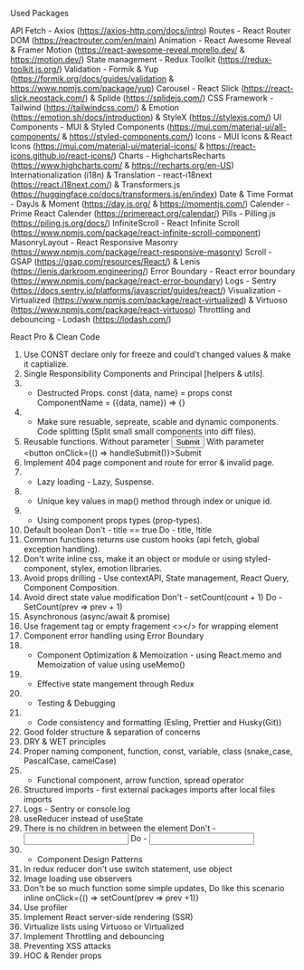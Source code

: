 Used Packages

API Fetch - Axios (https://axios-http.com/docs/intro)
Routes - React Router DOM (https://reactrouter.com/en/main)
Animation - React Awesome Reveal & Framer Motion (https://react-awesome-reveal.morello.dev/ & https://motion.dev/)
State management - Redux Toolkit (https://redux-toolkit.js.org/)
Validation - Formik & Yup (https://formik.org/docs/guides/validation & https://www.npmjs.com/package/yup)
Carousel - React Slick (https://react-slick.neostack.com/) & Splide (https://splidejs.com/)
CSS Framework - Tailwind (https://tailwindcss.com/) & Emotion (https://emotion.sh/docs/introduction) & StyleX (https://stylexjs.com/)
UI Components - MUI & Styled Components (https://mui.com/material-ui/all-components/ & https://styled-components.com/)
Icons - MUI Icons & React Icons (https://mui.com/material-ui/material-icons/ & https://react-icons.github.io/react-icons/)
Charts - HighchartsRecharts (https://www.highcharts.com/ & https://recharts.org/en-US)
Internationalization (i18n) & Translation - react-i18next (https://react.i18next.com/) & Transformers.js (https://huggingface.co/docs/transformers.js/en/index)
Date & Time Format - DayJs & Moment (https://day.js.org/ & https://momentjs.com/)
Calender - Prime React Calender (https://primereact.org/calendar/)
Pills - Pilling.js (https://piling.js.org/docs/)
InfiniteScroll - React Infinite Scroll (https://www.npmjs.com/package/react-infinite-scroll-component)
MasonryLayout - React Responsive Masonry (https://www.npmjs.com/package/react-responsive-masonry)
Scroll - GSAP (https://gsap.com/resources/React/) & Lenis (https://lenis.darkroom.engineering/)
Error Boundary - React error boundary (https://www.npmjs.com/package/react-error-boundary)
Logs - Sentry (https://docs.sentry.io/platforms/javascript/guides/react/)
Visualization - Virtualized (https://www.npmjs.com/package/react-virtualized) & Virtuoso (https://www.npmjs.com/package/react-virtuoso)
Throttling and debouncing - Lodash (https://lodash.com/)




React Pro & Clean Code

1. Use CONST declare only for freeze and could't changed values & make it captialize.
2. Single Responsibility Components and Principal [helpers & utils].
3. * Destructed Props.
    const {data, name} = props
    const ComponentName = ({data, name}) => {}
4. * Make sure resuable, sepreate, scable and dynamic components. Code splitting (Split small small components into 
   diff files).
5. Reusable functions.
   Without parameter <button onClick={handleSubmit}>Submit</button>
   With parameter    <button onClick={() => handleSubmit()}>Submit</button>
6. Implement 404 page component and route for error & invalid page.
7. * Lazy loading - Lazy, Suspense.
8. * Unique key values in map() method through index or unique id.
9. * Using component props types (prop-types).
10. Default boolean
    Don't - title == true
    Do - title, !title
11. Common functions returns use custom hooks (api fetch, global exception handling).
12. Don't write inline css, make it an object or module or using styled-component, stylex, emotion libraries.
13. Avoid props drilling - Use contextAPI, State management, React Query, Component Composition.
14. Avoid direct state value modification
    Don't - setCount(count + 1)
    Do - SetCount(prev => prev + 1)
15. Asynchronous (async/await & promise)
16. Use fragement tag or empty fragement <></> for wrapping element
17. Component error handling using Error Boundary
18. * Component Optimization & Memoization - using React.memo and Memoization of value using useMemo()
19. * Effective state mangement through Redux 
20. * Testing & Debugging
21. * Code consistency and formatting (Esling, Prettier and Husky(Git))
22. Good folder structure & separation of concerns
23. DRY & WET principles
24. Proper naming component, function, const, variable, class (snake_case, PascalCase, camelCase)
25. * Functional component, arrow function, spread operator
26. Structured imports - first external packages imports after local files imports
27. Logs - Sentry or console.log
28. useReducer instead of useState
29. There is no children in between the element
    Don't - <input></input>
    Do - <input />
30. * Component Design Patterns
31. In redux reducer don't use switch statement, use object
32. Image loading use observers
33. Don't be so much function some simple updates, Do like this scenario inline onClick={() => setCount(prev => prev +1)}
34. Use profiler
35. Implement React server-side rendering (SSR)
36. Virtualize lists using Virtuoso or Virtualized
37. Implement Throttling and debouncing
38. Preventing XSS attacks
39. HOC & Render props
